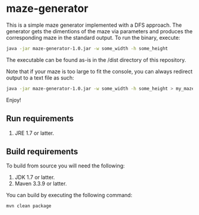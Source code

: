 # maze-generator

This is a simple maze generator implemented with a DFS approach. The generator gets the dimentions of the maze via parameters and produces the corresponding maze in the standard output.
To run the binary, execute:
```sh
java -jar maze-generator-1.0.jar -w some_width -h some_height
```
The executable can be found as-is in the /dist directory of this repository.

Note that if your maze is too large to fit the console, you can always redirect output to a text file as such:
```sh
java -jar maze-generator-1.0.jar -w some_width -h some_height > my_maze_file.txt
```

Enjoy!

## Run requirements
1. JRE 1.7 or latter.

## Build requirements
To build from source you will need the following:
1. JDK 1.7 or latter.
2. Maven 3.3.9 or latter.

You can build by executing the following command:
```sh
mvn clean package
```

